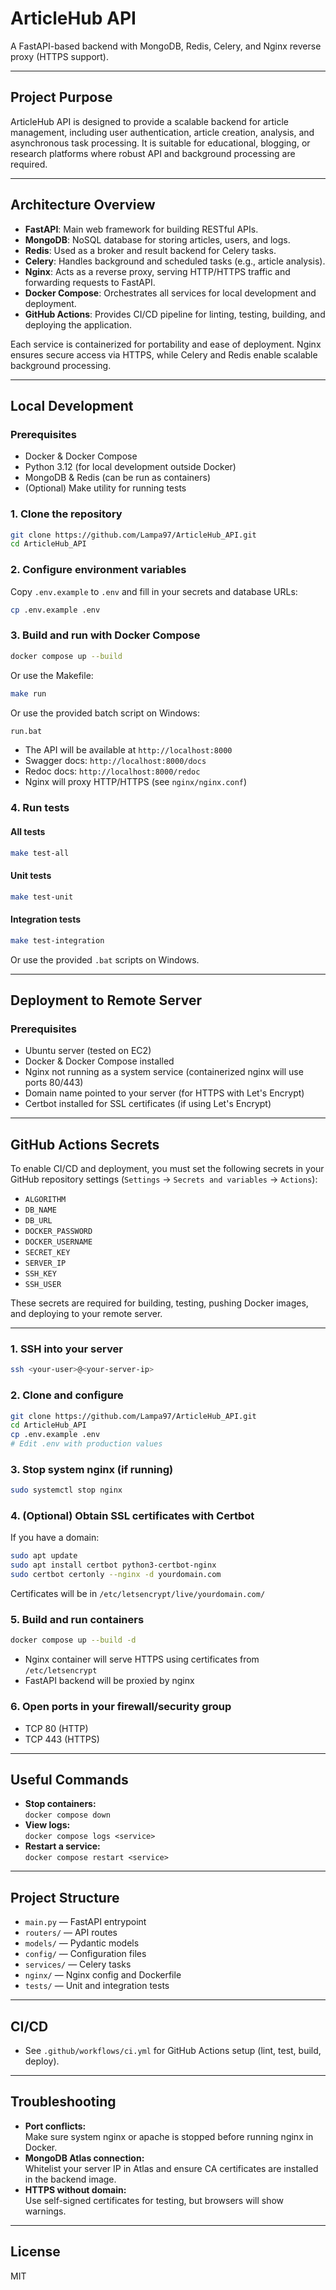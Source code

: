 # ArticleHub API

A FastAPI-based backend with MongoDB, Redis, Celery, and Nginx reverse proxy (HTTPS support).

---

## Project Purpose

ArticleHub API is designed to provide a scalable backend for article management, including user authentication, article creation, analysis, and asynchronous task processing. It is suitable for educational, blogging, or research platforms where robust API and background processing are required.

---

## Architecture Overview

- **FastAPI**: Main web framework for building RESTful APIs.
- **MongoDB**: NoSQL database for storing articles, users, and logs.
- **Redis**: Used as a broker and result backend for Celery tasks.
- **Celery**: Handles background and scheduled tasks (e.g., article analysis).
- **Nginx**: Acts as a reverse proxy, serving HTTP/HTTPS traffic and forwarding requests to FastAPI.
- **Docker Compose**: Orchestrates all services for local development and deployment.
- **GitHub Actions**: Provides CI/CD pipeline for linting, testing, building, and deploying the application.

Each service is containerized for portability and ease of deployment. Nginx ensures secure access via HTTPS, while Celery and Redis enable scalable background processing.

---

## Local Development

### Prerequisites

- Docker & Docker Compose
- Python 3.12 (for local development outside Docker)
- MongoDB & Redis (can be run as containers)
- (Optional) Make utility for running tests

### 1. Clone the repository

```bash
git clone https://github.com/Lampa97/ArticleHub_API.git
cd ArticleHub_API
```

### 2. Configure environment variables

Copy `.env.example` to `.env` and fill in your secrets and database URLs:

```bash
cp .env.example .env
```

### 3. Build and run with Docker Compose

```bash
docker compose up --build
```

Or use the Makefile:

```bash
make run
```

Or use the provided batch script on Windows:

```bat
run.bat
```

- The API will be available at `http://localhost:8000`
- Swagger docs: `http://localhost:8000/docs`
- Redoc docs: `http://localhost:8000/redoc`
- Nginx will proxy HTTP/HTTPS (see `nginx/nginx.conf`)

### 4. Run tests

#### All tests

```bash
make test-all
```

#### Unit tests

```bash
make test-unit
```

#### Integration tests

```bash
make test-integration
```

Or use the provided `.bat` scripts on Windows.

---

## Deployment to Remote Server

### Prerequisites

- Ubuntu server (tested on EC2)
- Docker & Docker Compose installed
- Nginx not running as a system service (containerized nginx will use ports 80/443)
- Domain name pointed to your server (for HTTPS with Let's Encrypt)
- Certbot installed for SSL certificates (if using Let's Encrypt)

---

## GitHub Actions Secrets

To enable CI/CD and deployment, you must set the following secrets in your GitHub repository settings (`Settings` → `Secrets and variables` → `Actions`):

- `ALGORITHM`
- `DB_NAME`
- `DB_URL`
- `DOCKER_PASSWORD`
- `DOCKER_USERNAME`
- `SECRET_KEY`
- `SERVER_IP`
- `SSH_KEY`
- `SSH_USER`

These secrets are required for building, testing, pushing Docker images, and deploying to your remote server.

---

### 1. SSH into your server

```bash
ssh <your-user>@<your-server-ip>
```

### 2. Clone and configure

```bash
git clone https://github.com/Lampa97/ArticleHub_API.git
cd ArticleHub_API
cp .env.example .env
# Edit .env with production values
```

### 3. Stop system nginx (if running)

```bash
sudo systemctl stop nginx
```

### 4. (Optional) Obtain SSL certificates with Certbot

If you have a domain:

```bash
sudo apt update
sudo apt install certbot python3-certbot-nginx
sudo certbot certonly --nginx -d yourdomain.com
```

Certificates will be in `/etc/letsencrypt/live/yourdomain.com/`

### 5. Build and run containers

```bash
docker compose up --build -d
```

- Nginx container will serve HTTPS using certificates from `/etc/letsencrypt`
- FastAPI backend will be proxied by nginx

### 6. Open ports in your firewall/security group

- TCP 80 (HTTP)
- TCP 443 (HTTPS)

---

## Useful Commands

- **Stop containers:**  
  `docker compose down`
- **View logs:**  
  `docker compose logs <service>`
- **Restart a service:**  
  `docker compose restart <service>`

---

## Project Structure

- `main.py` — FastAPI entrypoint
- `routers/` — API routes
- `models/` — Pydantic models
- `config/` — Configuration files
- `services/` — Celery tasks
- `nginx/` — Nginx config and Dockerfile
- `tests/` — Unit and integration tests

---

## CI/CD

- See `.github/workflows/ci.yml` for GitHub Actions setup (lint, test, build, deploy).

---

## Troubleshooting

- **Port conflicts:**  
  Make sure system nginx or apache is stopped before running nginx in Docker.
- **MongoDB Atlas connection:**  
  Whitelist your server IP in Atlas and ensure CA certificates are installed in the backend image.
- **HTTPS without domain:**  
  Use self-signed certificates for testing, but browsers will show warnings.

---

## License

MIT
